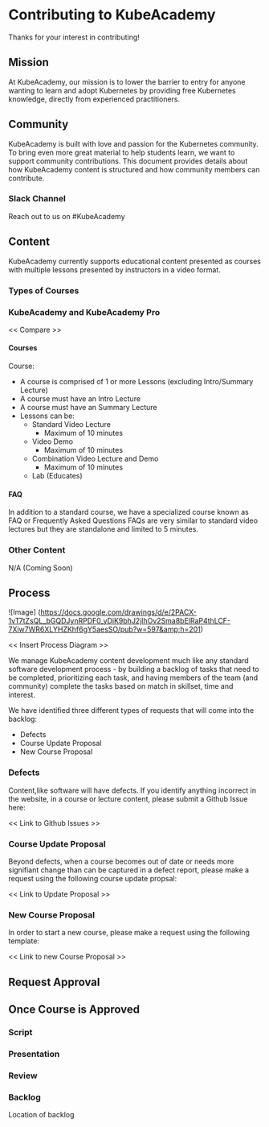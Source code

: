 # Contributing to KubeAcademy
Thanks for your interest in contributing!

## Mission 
At KubeAcademy, our mission is to lower the barrier to entry for anyone wanting to learn and adopt Kubernetes by providing free Kubernetes knowledge, directly from experienced practitioners.

## Community
KubeAcademy is built with love and passion for the Kubernetes community. To bring even more great material to help students learn, we want to support community contributions. This document provides details about how KubeAcademy content is structured and how community members can contribute.

### Slack Channel
Reach out to us on #KubeAcademy

## Content
KubeAcademy currently supports educational content presented as courses with multiple lessons presented by instructors in a video format. 

### Types of Courses

### KubeAcademy and KubeAcademy Pro
<< Compare >>

#### Courses
Course:
- A course is comprised of 1 or more Lessons (excluding Intro/Summary Lecture)
- A course must have an Intro Lecture 
- A course must have an Summary Lecture
- Lessons can be:
    - Standard Video Lecture
        - Maximum of 10 minutes
    - Video Demo
        - Maximum of 10 minutes
    - Combination Video Lecture and Demo
        - Maximum of 10 minutes
    - Lab (Educates)

#### FAQ

In addition to a standard course, we have a specialized course known as FAQ or Frequently Asked Questions
FAQs are very similar to standard video lectures but they are standalone and limited to 5 minutes.

### Other Content

N/A (Coming Soon)

## Process

![Image] (https://docs.google.com/drawings/d/e/2PACX-1vT7tZsQL_bGQDJynRPDF0_yDiK9bhJ2jlhOv2Sma8bElRaP4thLCF-7Xiw7WR6XLYHZKhf6gY5aesSO/pub?w=597&amp;h=201)

<< Insert Process Diagram >>

We manage KubeAcademy content development much like any standard software development process - by building a backlog of tasks that need to be completed, prioritizing each task, and having members of the team (and community) complete the tasks based on match in skillset, time and interest.

We have identified three different types of requests that will come into the backlog:
- Defects
- Course Update Proposal
- New Course Proposal

### Defects

Content,like software will have defects. If you identify anything incorrect in the website, in a course or lecture content, please submit a Github Issue here:

<< Link to Github Issues >>

### Course Update Proposal

Beyond defects, when a course becomes out of date or needs more signifiant change than can be captured in a defect report, please make a request using the following course update propsal:

<< Link to Update Proposal >>

### New Course Proposal

In order to start a new course, please make a request using the following template:

<< Link to new Course Proposal >>

## Request Approval

## Once Course is Approved

### Script

### Presentation

### Review

### Backlog
Location of backlog